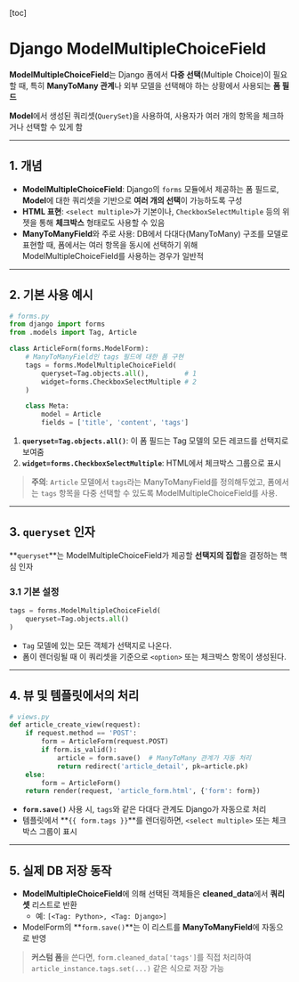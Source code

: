 [toc]

# Django ModelMultipleChoiceField

**ModelMultipleChoiceField**는 Django 폼에서 **다중 선택**(Multiple Choice)이 필요할 때, 특히 **ManyToMany 관계**나 외부 모델을 선택해야 하는 상황에서 사용되는 **폼 필드**

**Model**에서 생성된 쿼리셋(`QuerySet`)을 사용하여, 사용자가 여러 개의 항목을 체크하거나 선택할 수 있게 함



---



## 1. 개념

- **ModelMultipleChoiceField**: Django의 `forms` 모듈에서 제공하는 폼 필드로, **Model**에 대한 쿼리셋을 기반으로 **여러 개의 선택**이 가능하도록 구성
- **HTML 표현**: `<select multiple>`가 기본이나, `CheckboxSelectMultiple` 등의 위젯을 통해 **체크박스** 형태로도 사용할 수 있음
- **ManyToManyField**와 주로 사용: DB에서 다대다(ManyToMany) 구조를 모델로 표현할 때, 폼에서는 여러 항목을 동시에 선택하기 위해 ModelMultipleChoiceField를 사용하는 경우가 일반적



---



## 2. 기본 사용 예시

```python
# forms.py
from django import forms
from .models import Tag, Article

class ArticleForm(forms.ModelForm):
    # ManyToManyField인 tags 필드에 대한 폼 구현
    tags = forms.ModelMultipleChoiceField(
        queryset=Tag.objects.all(),         # 1
        widget=forms.CheckboxSelectMultiple # 2
    )

    class Meta:
        model = Article
        fields = ['title', 'content', 'tags']
```

1. **`queryset=Tag.objects.all()`**: 이 폼 필드는 Tag 모델의 모든 레코드를 선택지로 보여줌
2. **`widget=forms.CheckboxSelectMultiple`**: HTML에서 체크박스 그룹으로 표시

> **주의**: `Article` 모델에서 `tags`라는 ManyToManyField를 정의해두었고, 폼에서는 `tags` 항목을 다중 선택할 수 있도록 ModelMultipleChoiceField를 사용.



---



## 3. `queryset` 인자

**`queryset`**는 ModelMultipleChoiceField가 제공할 **선택지의 집합**을 결정하는 핵심 인자

### 3.1 기본 설정

```python
tags = forms.ModelMultipleChoiceField(
    queryset=Tag.objects.all()
)
```
- `Tag` 모델에 있는 모든 객체가 선택지로 나온다.  
- 폼이 렌더링될 때 이 쿼리셋을 기준으로 `<option>` 또는 체크박스 항목이 생성된다.



---



## 4. 뷰 및 템플릿에서의 처리

```python
# views.py
def article_create_view(request):
    if request.method == 'POST':
        form = ArticleForm(request.POST)
        if form.is_valid():
            article = form.save()  # ManyToMany 관계가 자동 처리
            return redirect('article_detail', pk=article.pk)
    else:
        form = ArticleForm()
    return render(request, 'article_form.html', {'form': form})
```

- **`form.save()`** 사용 시, `tags`와 같은 다대다 관계도 Django가 자동으로 처리
- 템플릿에서 **`{{ form.tags }}`**를 렌더링하면, `<select multiple>` 또는 체크박스 그룹이 표시



---



## 5. 실제 DB 저장 동작

- **ModelMultipleChoiceField**에 의해 선택된 객체들은 **cleaned_data**에서 **쿼리셋** 리스트로 반환
  - 예: `[<Tag: Python>, <Tag: Django>]`
- ModelForm의 **`form.save()`**는 이 리스트를 **ManyToManyField**에 자동으로 반영

> **커스텀 폼**을 쓴다면, `form.cleaned_data['tags']`를 직접 처리하여 `article_instance.tags.set(...)` 같은 식으로 저장 가능



